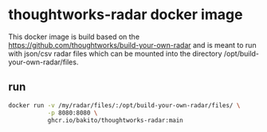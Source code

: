 # thoughtworks-radar docker image

This docker image is build based on the https://github.com/thoughtworks/build-your-own-radar and is meant to run with
json/csv radar files which can be mounted into the directory /opt/build-your-own-radar/files.

## run

```bash
docker run -v /my/radar/files/:/opt/build-your-own-radar/files/ \
           -p 8080:8080 \
           ghcr.io/bakito/thoughtworks-radar:main
```
